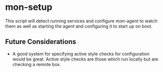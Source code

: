 # mon-setup

This script will detect running services and configure mon-agent to watch them as well as starting the agent and
configuring it to start up on boot.


## Future Considerations
- A good system for specifying active style checks for configuration would be great. Active style checks are those
  which run locally but are checking a remote box.
